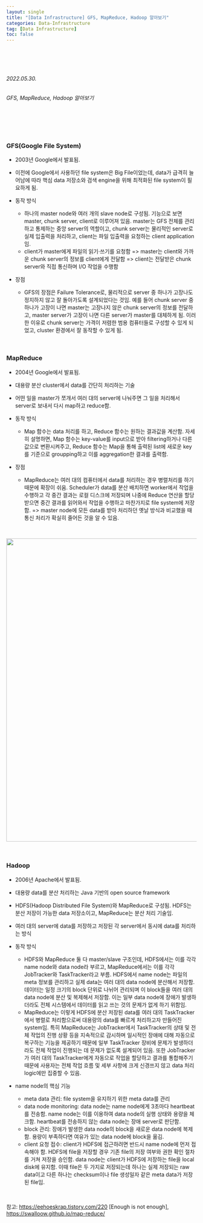 ```yaml
---
layout: single
title: "[Data Infrastructure] GFS, MapReduce, Hadoop 알아보기"
categories: Data-Infrastructure
tag: [Data Infrastructure]
toc: false
---
```


<br>
<br>
<br>

###### 2022.05.30.
###### GFS, MapReduce, Hadoop 알아보기

<br>
<br>
<br>

### GFS(Google File System)

- 2003년 Google에서 발표됨.

- 이전에 Google에서 사용하던 file system은 Big File이었는데, data가 급격히 늘어남에 따라 핵심 data 저장소와 검색 engine을 위해 최적화된 file system이 필요하게 됨.

- 동작 방식

  * 하나의 master node와 여러 개의 slave node로 구성됨. 기능으로 보면 master, chunk server, client로 이루어져 있음. master는 GFS 전체를 관리하고 통제하는 중앙 server의 역할이고, chunk server는 물리적인 server로 실제 입출력을 처리하고, client는 파일 입출력을 요청하는 client application임.
  * client가 master에게 파일의 읽기·쓰기를 요청함 => master는 client와 가까운 chunk server의 정보를 client에게 전달함 => client는 전달받은 chunk server와 직접 통신하며 I/O 작업을 수행함

- 장점

  * GFS의 장점은 Failure Tolerance로, 물리적으로 server 중 하나가 고장나도 정지하지 않고 잘 돌아가도록 설계되었다는 것임. 예를 들어 chunk server 중 하나가 고장이 나면 master는 고장나지 않은 chunk server의 정보를 전달하고, master server가 고장이 나면 다른 server가 master를 대체하게 됨. 이러한 이유로 chunk server는 가격이 저렴한 범용 컴퓨터들로 구성할 수 있게 되었고, cluster 환경에서 잘 동작할 수 있게 됨.


<br>


### MapReduce

- 2004년 Google에서 발표됨.

- 대용량 분산 cluster에서 data를 간단히 처리하는 기술

- 어떤 일을 master가 쪼개서 여러 대의 server에 나눠주면 그 일을 처리해서 server로 보내서 다시 map하고 reduce함.

- 동작 방식

  * Map 함수는 data 처리를 하고, Reduce 함수는 원하는 결과값을 계산함. 자세히 설명하면, Map 함수는 key-value를 input으로 받아 filtering하거나 다른 값으로 변환시켜주고, Reduce 함수는 Map을 통해 출력된 list에 새로운 key를 기준으로 groupping하고 이를 aggregation한 결과를 출력함.

- 장점

  * MapReduce는 여러 대의 컴퓨터에서 data를 처리하는 경우 병렬처리를 하기 때문에 확장이 쉬움. Scheduler가 data를 분산 배치하면 worker에서 작업을 수행하고 각 중간 결과는 로컬 디스크에 저장되며 나중에 Reduce 연산을 할당받으면 중간 결과를 읽어와서 작업을 수행하고 마찬가지로 file system에 저장함. => master node에 모든 data를 받아 처리하던 옛날 방식과 비교했을 때 통신 처리가 확실히 줄어든 것을 알 수 있음.


<br>


<p align="center">
  <img src="https://img1.daumcdn.net/thumb/R1280x0/?scode=mtistory2&fname=https%3A%2F%2Fblog.kakaocdn.net%2Fdn%2FZH4Xs%2FbtrDE0Ht3Gb%2FrVwcqkdjIZ1jJJ3DBteqfK%2Fimg.png" width=800>
</p>


<br>


### Hadoop

- 2006년 Apache에서 발표됨.

- 대용량 data를 분산 처리하는 Java 기반의 open source framework

- HDFS(Hadoop Distributed File System)와 MapReduce로 구성됨. HDFS는 분산 저장이 가능한 data 저장소이고, MapReduce는 분산 처리 기술임.

- 여러 대의 server에 data를 저장하고 저장된 각 server에서 동시에 data를 처리하는 방식

- 동작 방식

  * HDFS와 MapReduce 둘 다 master/slave 구조인데, HDFS에서는 이를 각각 name node와 data node라 부르고, MapReduce에서는 이를 각각 JobTracker와 TaskTracker라고 부름. HDFS에서 name node는 파일의 meta 정보를 관리하고 실제 data는 여러 대의 data node에 분산해서 저장함. 데이터는 일정 크기의 block 단위로 나뉘어 관리되며 이 block들을 여러 대의 data node에 분산 및 복제해서 저장함. 이는 일부 data node에 장애가 발생하더라도 전체 시스템에서 데이터를 읽고 쓰는 것의 문제가 없게 하기 위함임.
  * MapReduce는 이렇게 HDFS에 분산 저장된 data를 여러 대의 TaskTracker에서 병렬로 처리함으로써 대용량의 data를 빠르게 처리하고자 만들어진 system임. 특히 MapReduce는 JobTracker에서 TaskTracker의 상태 및 전체 작업의 진행 상황 등을 지속적으로 감시하며 일시적인 장애에 대해 자동으로 복구하는 기능을 제공하기 때문에 일부 TaskTracker 장비에 문제가 발생하더라도 전체 작업이 진행되는 데 문제가 없도록 설계되어 있음. 또한 JobTracker가 여러 대의 TaskTracker에게 자동으로 작업을 할당하고 결과를 통합해주기 때문에 사용자는 전체 작업 흐름 및 세부 사항에 크게 신경쓰지 않고 data 처리 logic에만 집중할 수 있음.

- name node의 핵심 기능

  * meta data 관리: file system을 유지하기 위한 meta data를 관리
  * data node monitoring: data node는 name node에게 3초마다 heartbeat를 전송함. name node는 이를 이용하여 data node의 실행 상태와 용량을 체크함. heartbeat를 전송하지 않는 data node는 장애 server로 판단함.
  * block 관리: 장애가 발생한 data node의 block을 새로운 data node에 복제함. 용량이 부족하다면 여유가 있는 data node에 block을 옮김.
  * client 요청 접수: client가 HDFS에 접근하려면 반드시 name node에 먼저 접속해야 함. HDFS에 file을 저장할 경우 기존 file의 저장 여부와 권한 확인 절차를 거쳐 저장을 승인함. data node는 client가 HDFS에 저장하는 file을 local disk에 유지함. 이때 file은 두 가지로 저장되는데 하나는 실제 저장되는 raw data이고 다른 하나는 checksum이나 file 생성일자 같은 meta data가 저장된 file임.


<br>


참고: https://eehoeskrap.tistory.com/220 [Enough is not enough], https://swalloow.github.io/map-reduce/
